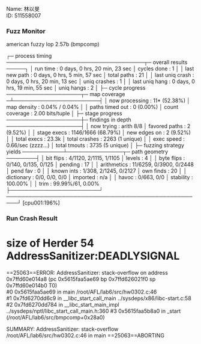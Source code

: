 Name: 林以旻  
ID: 511558007
  
### Fuzz Monitor
  american fuzzy lop 2.57b (bmpcomp)

┌─ process timing ─────────────────────────────────────┬─ overall results ─────┐
│        run time : 0 days, 0 hrs, 20 min, 23 sec      │  cycles done : 1      │
│   last new path : 0 days, 0 hrs, 5 min, 57 sec       │  total paths : 21     │
│ last uniq crash : 0 days, 0 hrs, 20 min, 13 sec      │ uniq crashes : 1      │
│  last uniq hang : 0 days, 0 hrs, 19 min, 55 sec      │   uniq hangs : 2      │
├─ cycle progress ────────────────────┬─ map coverage ─┴───────────────────────┤
│  now processing : 11* (52.38%)      │    map density : 0.04% / 0.04%         │
│ paths timed out : 0 (0.00%)         │ count coverage : 2.00 bits/tuple       │
├─ stage progress ────────────────────┼─ findings in depth ────────────────────┤
│  now trying : arith 8/8             │ favored paths : 2 (9.52%)              │
│ stage execs : 1146/1666 (68.79%)    │  new edges on : 2 (9.52%)              │
│ total execs : 23.3k                 │ total crashes : 2263 (1 unique)        │
│  exec speed : 0.66/sec (zzzz...)    │  total tmouts : 3735 (5 unique)        │
├─ fuzzing strategy yields ───────────┴───────────────┬─ path geometry ────────┤
│   bit flips : 4/1120, 2/1115, 1/1105                │    levels : 4          │
│  byte flips : 0/140, 0/135, 0/125                   │   pending : 17         │
│ arithmetics : 11/6259, 0/3900, 0/2448               │  pend fav : 0          │
│  known ints : 1/308, 2/1245, 0/2127                 │ own finds : 20         │
│  dictionary : 0/0, 0/0, 0/0                         │  imported : n/a        │
│       havoc : 0/663, 0/0                            │ stability : 100.00%    │
│        trim : 99.99%/61, 0.00%                      ├────────────────────────┘
 ─────────────────────────────────────────────────────┘          [cpu001:196%]


### Run Crash Result
size of Herder 54
AddressSanitizer:DEADLYSIGNAL
=================================================================
==25063==ERROR: AddressSanitizer: stack-overflow on address 0x7ffd60e014a8 (pc 0x5615faa5ae69 bp 0x7ffd626021f0 sp 0x7ffd60e014b0 T0)                                                                                                                         
    #0 0x5615faa5ae69 in main /root/AFL/lab6/src/hw0302.c:46                                                                   
    #1 0x7fd6270dd6c9 in __libc_start_call_main ../sysdeps/x86/libc-start.c:58
    #2 0x7fd6270dd784 in __libc_start_main_impl ../sysdeps/nptl/libc_start_call_main.h:360
    #3 0x5615faa5b8a0 in _start (/root/AFL/lab6/src/bmpcomp+0x28a0)

SUMMARY: AddressSanitizer: stack-overflow /root/AFL/lab6/src/hw0302.c:46 in main
==25063==ABORTING

